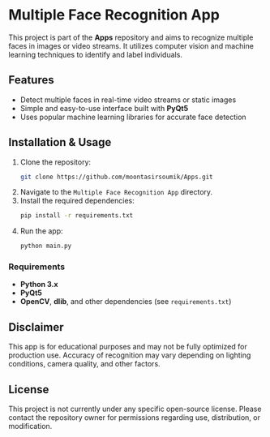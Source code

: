 # Multiple Face Recognition App

This project is part of the **Apps** repository and aims to recognize multiple faces in images or video streams. It utilizes computer vision and machine learning techniques to identify and label individuals.

## Features
- Detect multiple faces in real-time video streams or static images
- Simple and easy-to-use interface built with **PyQt5**
- Uses popular machine learning libraries for accurate face detection

## Installation & Usage
1. Clone the repository:
   ```sh
   git clone https://github.com/moontasirsoumik/Apps.git
   ```
2. Navigate to the `Multiple Face Recognition App` directory.
3. Install the required dependencies:
   ```sh
   pip install -r requirements.txt
   ```
4. Run the app:
   ```sh
   python main.py
   ```

### Requirements
- **Python 3.x**
- **PyQt5**
- **OpenCV**, **dlib**, and other dependencies (see `requirements.txt`)

## Disclaimer
This app is for educational purposes and may not be fully optimized for production use. Accuracy of recognition may vary depending on lighting conditions, camera quality, and other factors.

## License
This project is not currently under any specific open-source license. Please contact the repository owner for permissions regarding use, distribution, or modification.
